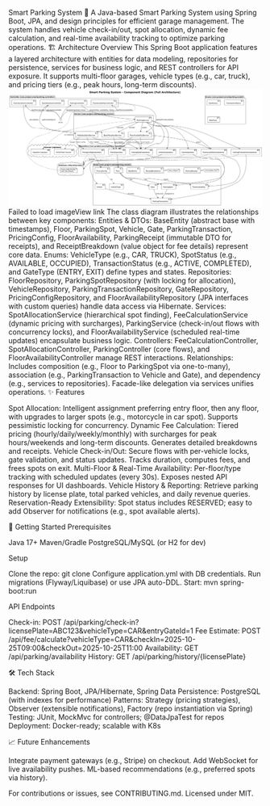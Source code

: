 Smart Parking System 🚗
A Java-based Smart Parking System using Spring Boot, JPA, and design principles for efficient garage management. The system handles vehicle check-in/out, spot allocation, dynamic fee calculation, and real-time availability tracking to optimize parking operations.
🏗️ Architecture Overview
This Spring Boot application features a layered architecture with entities for data modeling, repositories for persistence, services for business logic, and REST controllers for API exposure. It supports multi-floor garages, vehicle types (e.g., car, truck), and pricing tiers (e.g., peak hours, long-term discounts).
![Class Diagram](image/smartparkingsystem.png)
Failed to load imageView link
The class diagram illustrates the relationships between key components:
Entities & DTOs: BaseEntity (abstract base with timestamps), Floor, ParkingSpot, Vehicle, Gate, ParkingTransaction, PricingConfig, FloorAvailability, ParkingReceipt (immutable DTO for receipts), and ReceiptBreakdown (value object for fee details) represent core data.
Enums: VehicleType (e.g., CAR, TRUCK), SpotStatus (e.g., AVAILABLE, OCCUPIED), TransactionStatus (e.g., ACTIVE, COMPLETED), and GateType (ENTRY, EXIT) define types and states.
Repositories: FloorRepository, ParkingSpotRepository (with locking for allocation), VehicleRepository, ParkingTransactionRepository, GateRepository, PricingConfigRepository, and FloorAvailabilityRepository (JPA interfaces with custom queries) handle data access via Hibernate.
Services: SpotAllocationService (hierarchical spot finding), FeeCalculationService (dynamic pricing with surcharges), ParkingService (check-in/out flows with concurrency locks), and FloorAvailabilityService (scheduled real-time updates) encapsulate business logic.
Controllers: FeeCalculationController, SpotAllocationController, ParkingController (core flows), and FloorAvailabilityController manage REST interactions.
Relationships: Includes composition (e.g., Floor to ParkingSpot via one-to-many), association (e.g., ParkingTransaction to Vehicle and Gate), and dependency (e.g., services to repositories). Facade-like delegation via services unifies operations.
✨ Features

Spot Allocation: Intelligent assignment preferring entry floor, then any floor, with upgrades to larger spots (e.g., motorcycle in car spot). Supports pessimistic locking for concurrency.
Dynamic Fee Calculation: Tiered pricing (hourly/daily/weekly/monthly) with surcharges for peak hours/weekends and long-term discounts. Generates detailed breakdowns and receipts.
Vehicle Check-in/Out: Secure flows with per-vehicle locks, gate validation, and status updates. Tracks duration, computes fees, and frees spots on exit.
Multi-Floor & Real-Time Availability: Per-floor/type tracking with scheduled updates (every 30s). Exposes nested API responses for UI dashboards.
Vehicle History & Reporting: Retrieve parking history by license plate, total parked vehicles, and daily revenue queries.
Reservation-Ready Extensibility: Spot status includes RESERVED; easy to add Observer for notifications (e.g., spot available alerts).

🚀 Getting Started
Prerequisites

Java 17+
Maven/Gradle
PostgreSQL/MySQL (or H2 for dev)

Setup

Clone the repo: git clone <repo-url>
Configure application.yml with DB credentials.
Run migrations (Flyway/Liquibase) or use JPA auto-DDL.
Start: mvn spring-boot:run

API Endpoints

Check-in: POST /api/parking/check-in?licensePlate=ABC123&vehicleType=CAR&entryGateId=1
Fee Estimate: POST /api/fee/calculate?vehicleType=CAR&checkIn=2025-10-25T09:00&checkOut=2025-10-25T11:00
Availability: GET /api/parking/availability
History: GET /api/parking/history/{licensePlate}

🛠️ Tech Stack

Backend: Spring Boot, JPA/Hibernate, Spring Data
Persistence: PostgreSQL (with indexes for performance)
Patterns: Strategy (pricing strategies), Observer (extensible notifications), Factory (repo instantiation via Spring)
Testing: JUnit, MockMvc for controllers; @DataJpaTest for repos
Deployment: Docker-ready; scalable with K8s

📈 Future Enhancements

Integrate payment gateways (e.g., Stripe) on checkout.
Add WebSocket for live availability pushes.
ML-based recommendations (e.g., preferred spots via history).

For contributions or issues, see CONTRIBUTING.md. Licensed under MIT.